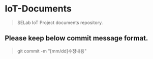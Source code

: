 # IoT-Documents
> SELab IoT Project documents repository.

## Please keep below commit message format.

> git commit -m "[mm/dd]수정내용"
